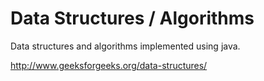 # Data Structures / Algorithms

Data structures and algorithms implemented using java.

http://www.geeksforgeeks.org/data-structures/

